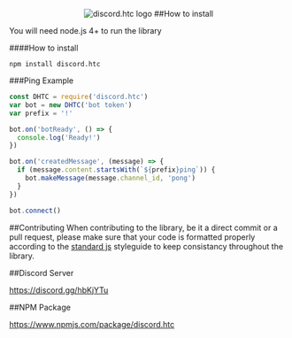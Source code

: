 <p align="center">
    <img src="https://cdn.discordapp.com/attachments/216763379535052801/234375516742746112/Untitled-1.png" alt="discord.htc logo">
##How to install

You will need node.js 4+ to run the library


####How to install

```
npm install discord.htc
```

###Ping Example

```js
const DHTC = require('discord.htc')
var bot = new DHTC('bot token')
var prefix = '!'

bot.on('botReady', () => {
  console.log('Ready!')
})

bot.on('createdMessage', (message) => {
  if (message.content.startsWith(`${prefix}ping`)) {
    bot.makeMessage(message.channel_id, 'pong')
  }
})

bot.connect()
```
##Contributing
When contributing to the library, be it a direct commit or a pull request, please make sure that your code is formatted properly according to the [standard js](http://standardjs.com/) styleguide to keep consistancy throughout the library.

##Discord Server

https://discord.gg/hbKjYTu

##NPM Package

https://www.npmjs.com/package/discord.htc

